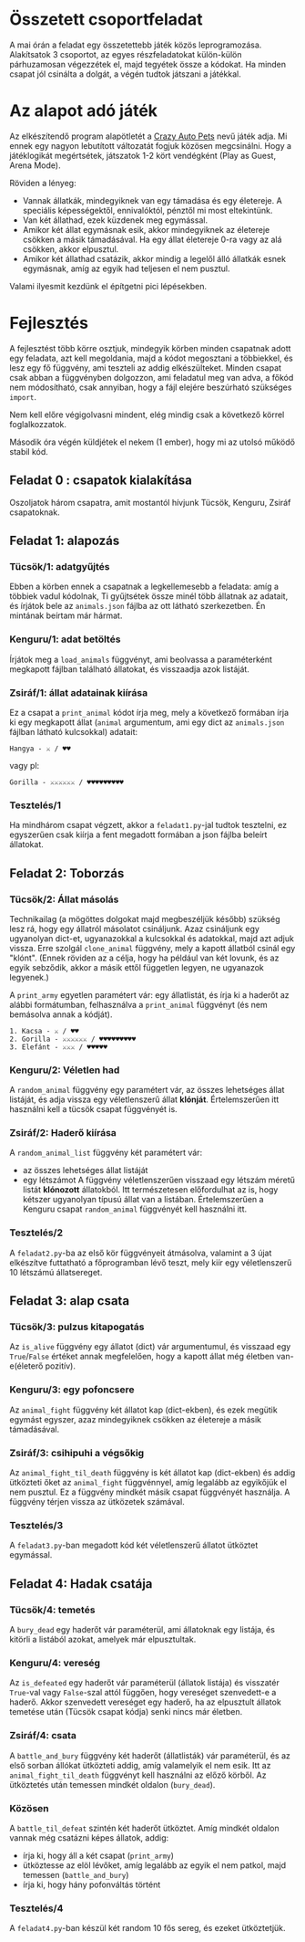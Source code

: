# Összetett csoportfeladat

A mai órán a feladat egy összetettebb játék közös leprogramozása. 
Alakítsatok 3 csoportot, az egyes részfeladatokat külön-külön párhuzamosan végezzétek el, majd tegyétek össze a kódokat. 
Ha minden csapat jól csinálta a dolgát, a végén tudtok játszani a játékkal.

# Az alapot adó játék

Az elkészítendő program alapötletét a [Crazy Auto Pets](https://teamwood.itch.io/super-auto-pets) nevű játék adja. 
Mi ennek egy nagyon lebutított változatát fogjuk közösen megcsinálni. 
Hogy a játéklogikát megértsétek, játszatok 1-2 kört vendégként (Play as Guest, Arena Mode).

Röviden a lényeg:
 - Vannak állatkák, mindegyiknek van egy támadása és egy életereje. A speciális képességektől, ennivalóktól, pénztől mi most eltekintünk.
 - Van két állathad, ezek küzdenek meg egymással.
 - Amikor két állat egymásnak esik, akkor mindegyiknek az életereje csökken a másik támadásával. Ha egy állat életereje 0-ra vagy az alá csökken, akkor elpusztul. 
 - Amikor két állathad csatázik, akkor mindig a legelől álló állatkák esnek egymásnak, amíg az egyik had teljesen el nem pusztul. 

Valami ilyesmit kezdünk el építgetni pici lépésekben.

# Fejlesztés

A fejlesztést több körre osztjuk, mindegyik körben minden csapatnak adott egy feladata, azt kell megoldania, majd a kódot megosztani a többiekkel, és lesz egy fő függvény, ami teszteli az addig elkészülteket.
Minden csapat csak abban a függvényben dolgozzon, ami feladatul meg van adva, a főkód nem módosítható, csak annyiban, hogy a fájl elejére beszúrható szükséges `import`.

Nem kell előre végigolvasni mindent, elég mindig csak a következő körrel foglalkozzatok.

Második óra végén küldjétek el nekem (1 ember), hogy mi az utolsó működő stabil kód. 

## Feladat 0 : csapatok kialakítása

Oszoljatok három csapatra, amit mostantól hívjunk Tücsök, Kenguru, Zsiráf csapatoknak.

## Feladat 1: alapozás

### Tücsök/1: adatgyűjtés

Ebben a körben ennek a csapatnak a legkellemesebb a feladata: amíg a többiek vadul kódolnak, Ti gyűjtsétek össze minél több állatnak az adatait, és írjátok bele az `animals.json` fájlba az ott látható szerkezetben. 
Én mintának beírtam már hármat.

### Kenguru/1: adat betöltés

Írjátok meg a `load_animals` függvényt, ami beolvassa a paraméterként megkapott fájlban található állatokat, és visszaadja azok listáját. 

### Zsiráf/1: állat adatainak kiírása

Ez a csapat a `print_animal` kódot írja meg, mely a következő formában írja ki egy megkapott állat (`animal` argumentum, ami egy dict az `animals.json` fájlban látható kulcsokkal) adatait:

```
Hangya - ⚔ / ♥♥
```
vagy pl:
```
Gorilla - ⚔⚔⚔⚔⚔⚔ / ♥♥♥♥♥♥♥♥♥
```
### Tesztelés/1

Ha mindhárom csapat végzett, akkor a `feladat1.py`-jal tudtok tesztelni, ez egyszerűen csak kiírja a fent megadott formában a json fájlba beleírt állatokat.



## Feladat 2: Toborzás

### Tücsök/2: Állat másolás

Technikailag (a mögöttes dolgokat majd megbeszéljük később) szükség lesz rá, hogy egy állatról másolatot csináljunk. Azaz csináljunk egy ugyanolyan dict-et, ugyanazokkal a kulcsokkal és adatokkal, majd azt adjuk vissza. Erre szolgál  `clone_animal` függvény, mely a kapott állatból csinál egy "klónt". (Ennek röviden az a célja, hogy ha például van két lovunk, és az egyik sebződik, akkor a másik ettől független legyen, ne ugyanazok legyenek.)

A `print_army` egyetlen paramétert vár: egy állatlistát, és írja ki a haderőt az alábbi formátumban, felhasználva a `print_animal` függvényt (és nem bemásolva annak a kódját). 

```
1. Kacsa - ⚔ / ♥♥
2. Gorilla - ⚔⚔⚔⚔⚔⚔ / ♥♥♥♥♥♥♥♥♥
3. Elefánt - ⚔⚔⚔ / ♥♥♥♥♥
```

### Kenguru/2: Véletlen had

A `random_animal` függvény egy paramétert vár, az összes lehetséges állat listáját, és adja vissza egy véletlenszerű állat **klónját**. Értelemszerűen itt használni kell a tücsök csapat függvényét is. 

### Zsiráf/2: Haderő kiírása

A `random_animal_list` függvény két paramétert vár:
 - az összes lehetséges állat listáját
 - egy létszámot
A függvény véletlenszerűen visszaad egy létszám méretű listát **klónozott** állatokból.
Itt természetesen előfordulhat az is, hogy kétszer ugyanolyan típusú állat van a listában. 
Értelemszerűen a Kenguru csapat `random_animal` függvényét kell használni itt.

### Tesztelés/2

A `feladat2.py`-ba az első kör függvényeit átmásolva, valamint a 3 újat elkészítve futtatható a főprogramban lévő teszt, mely kiír egy véletlenszerű 10 létszámú állatsereget.

## Feladat 3: alap csata

### Tücsök/3: pulzus kitapogatás

Az `is_alive` függvény egy állatot (dict) vár argumentumul, és visszaad egy `True`/`False` értéket annak megfelelően, hogy a kapott állat még életben van-e(életerő pozitív).

### Kenguru/3: egy pofoncsere

Az `animal_fight` függvény két állatot kap (dict-ekben), és ezek megütik egymást egyszer, azaz mindegyiknek csökken az életereje a másik támadásával.

### Zsiráf/3: csihipuhi a végsőkig
Az `animal_fight_til_death` függvény is két állatot kap (dict-ekben) és addig ütközteti őket az `animal_fight` függvénnyel, amíg legalább az egyikőjük el nem pusztul.
Ez a függvény mindkét másik csapat függvényét használja.
A függvény térjen vissza az ütközetek számával.

### Tesztelés/3

A `feladat3.py`-ban megadott kód két véletlenszerű állatot ütköztet egymással.

## Feladat 4: Hadak csatája

### Tücsök/4: temetés

A `bury_dead` egy haderőt vár paraméterül, ami állatoknak egy listája, és kitörli a listából azokat, amelyek már elpusztultak. 

### Kenguru/4: vereség

Az `is_defeated` egy haderőt vár paraméterül (állatok listája) és visszatér `True`-val vagy `False`-szal attól függően, hogy vereséget szenvedett-e a haderő. 
Akkor szenvedett vereséget egy haderő, ha az elpusztult állatok temetése után (Tücsök csapat kódja) senki nincs már életben.

### Zsiráf/4: csata

A `battle_and_bury` függvény két haderőt (állatlisták) vár paraméterül, és az első sorban állókat ütközteti addig, amíg valamelyik el nem esik. Itt az `animal_fight_til_death` függvényt kell használni az előző körből. 
Az ütköztetés után temessen mindkét oldalon (`bury_dead`).

### Közösen

A `battle_til_defeat` szintén két haderőt ütköztet.
Amíg mindkét oldalon vannak még csatázni képes állatok, addig:
 - írja ki, hogy áll a két csapat (`print_army`)
 - ütköztesse az elöl lévőket, amíg legalább az egyik el nem patkol, majd temessen (`battle_and_bury`)
 - írja ki, hogy hány pofonváltás történt

 ### Tesztelés/4

 A `feladat4.py`-ban készül két random 10 fős sereg, és ezeket ütköztetjük.